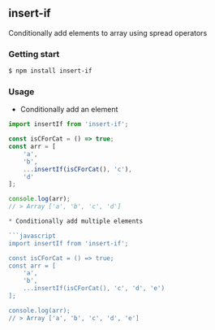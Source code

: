 ## insert-if

Conditionally add elements to array using spread operators

### Getting start

```bash
$ npm install insert-if
```

### Usage

* Conditionally add an element

```javascript
import insertIf from 'insert-if';

const isCForCat = () => true;
const arr = [
    'a',
    'b',
    ...insertIf(isCForCat(), 'c'),
    'd'
];

console.log(arr);
// > Array ['a', 'b', 'c', 'd']

* Conditionally add multiple elements

```javascript
import insertIf from 'insert-if';

const isCForCat = () => true;
const arr = [
    'a',
    'b',
    ...insertIf(isCForCat(), 'c', 'd', 'e')
];

console.log(arr);
// > Array ['a', 'b', 'c', 'd', 'e']
